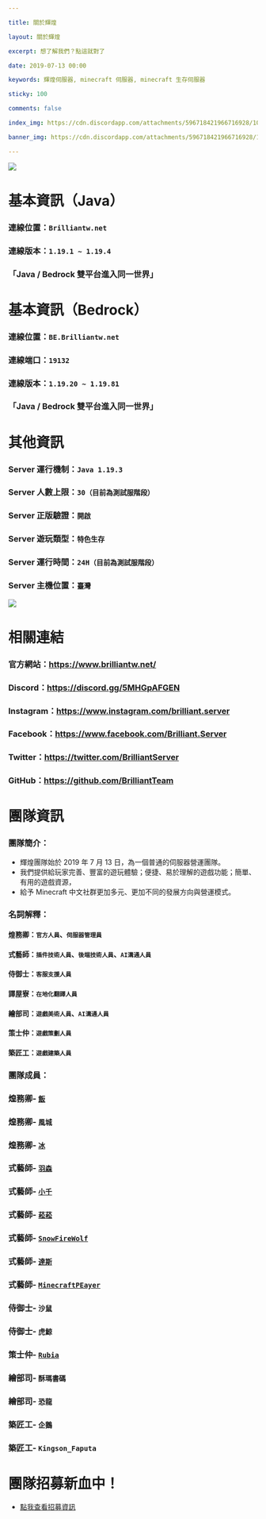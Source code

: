 ```yaml
---

title: 關於輝煌

layout: 關於輝煌

excerpt: 想了解我們？點這就對了

date: 2019-07-13 00:00

keywords: 輝煌伺服器, minecraft 伺服器, minecraft 生存伺服器

sticky: 100

comments: false

index_img: https://cdn.discordapp.com/attachments/596718421966716928/1088834348112941126/2-1.png

banner_img: https://cdn.discordapp.com/attachments/596718421966716928/1088834348112941126/2-1.png

---
```


![](https://media.discordapp.net/attachments/596718421966716928/971190210928992267/AddText_05-04-06.36.35.png)

# 基本資訊（Java）
### 連線位置：` Brilliantw.net ` 
### 連線版本：` 1.19.1 ~ 1.19.4 `
### 「Java / Bedrock 雙平台進入同一世界」

# 基本資訊（Bedrock）
### 連線位置：` BE.Brilliantw.net `
### 連線端口：` 19132 `
### 連線版本：` 1.19.20 ~ 1.19.81 `
### 「Java / Bedrock 雙平台進入同一世界」

# 其他資訊
### Server 運行機制：` Java 1.19.3 `
### Server 人數上限：` 30（目前為測試服階段） `
### Server 正版驗證：` 開啟 `
### Server 遊玩類型：` 特色生存 `
### Server 運行時間：` 24H（目前為測試服階段） `
### Server 主機位置：` 臺灣 `

<a href="https://www.mc-list.xyz/843/info" target="_blank"><img src="https://www.mc-list.xyz/banner/1-843.png" border="0"></a>

# 相關連結
### 官方網站：https://www.brilliantw.net/
### Discord：https://discord.gg/5MHGpAFGEN
### Instagram：https://www.instagram.com/brilliant.server
### Facebook：https://www.facebook.com/Brilliant.Server
### Twitter：https://twitter.com/BrilliantServer
### GitHub：https://github.com/BrilliantTeam

# 團隊資訊

### 團隊簡介：

- 輝煌團隊始於 2019 年 7 月 13 日，為一個普通的伺服器營運團隊。
- 我們提供給玩家完善、豐富的遊玩體驗；便捷、易於理解的遊戲功能；簡單、有用的遊戲資源，
- 給予 Minecraft 中文社群更加多元、更加不同的發展方向與營運模式。

### 名詞解釋：

#### 煌務卿：` 官方人員 `、` 伺服器管理員 `
#### 式藝師：` 插件技術人員 `、` 後端技術人員 `、` AI溝通人員 `
#### 侍御士：` 客服支援人員 `
#### 譯屋寮：` 在地化翻譯人員 `
#### 繪部司：` 遊戲美術人員 `、` AI溝通人員 `
#### 策士仲：` 遊戲策劃人員 `
#### 築匠工：` 遊戲建築人員 `

### 團隊成員：

### 煌務卿- [` 飯 `](https://github.com/RICE0707)
### 煌務卿- ` 風城 `
### 煌務卿- [` 冰 `](https://github.com/YTiceice)
### 式藝師- [` 羽森 `](https://github.com/NCT-skyouo)
### 式藝師- [` 小千 `](https://github.com/rDruTNT)
### 式藝師- [` 菘菘 `](https://github.com/SiongSng)
### 式藝師- [` SnowFireWolf `](https://github.com/SnowFireWolf)
### 式藝師- [` 達斯 `](https://github.com/DasCrystal)
### 式藝師- [` MinecraftPEayer `](https://github.com/MinecraftPEayer)
### 侍御士- ` 沙鼠 `
### 侍御士- ` 虎鯨 `
### 策士仲- [` Rubia `](https://github.com/HanzerHong)
### 繪部司- ` 酥瑪書碼 `
### 繪部司- ` 恐龍 `
### 築匠工- ` 企鵝 `
### 築匠工- ` Kingson_Faputa `

# 團隊招募新血中！
- [點我查看招募資訊](https://www.brilliantw.net/成員招募)
